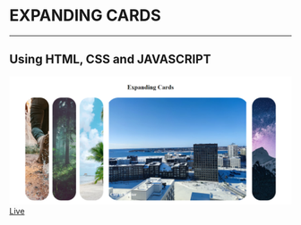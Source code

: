 # EXPANDING CARDS

---

## Using HTML, CSS and JAVASCRIPT

![images](./images/expanding-cards.png)
[Live ](https://arafatmamia.github.io/Expanding_cards/)
